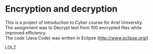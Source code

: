 # Encryption and decryption
This is a project of Introduction to Cyber course for Ariel University.<br />
The assignment was to Decrypt text from 100 encrypted files while improved efficiency.<br />
The code (Java Code) was written in Eclipse (http://www.eclipse.org/)


LOLZ
